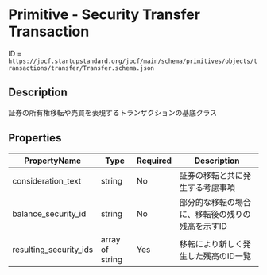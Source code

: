 # Primitive - Security Transfer Transaction

ID = `https://jocf.startupstandard.org/jocf/main/schema/primitives/objects/transactions/transfer/Transfer.schema.json`

## Description
証券の所有権移転や売買を表現するトランザクションの基底クラス

## Properties

| PropertyName | Type | Required | Description |
|-------------|------|----------|-------------|
| consideration_text | string | No | 証券の移転と共に発生する考慮事項 |
| balance_security_id | string | No | 部分的な移転の場合に、移転後の残りの残高を示すID |
| resulting_security_ids | array of string | Yes | 移転により新しく発生した残高のID一覧 |